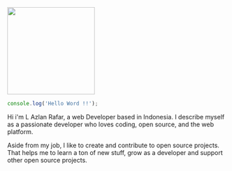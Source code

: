 <img width='200' src="https://miro.medium.com/v2/resize:fit:679/1*OAXivevUVDA6ddtq-7jwVw.gif">

``` js
console.log('Hello Word !!');
```

Hi i'm L Azlan Rafar, a web Developer based in Indonesia. I describe myself as a passionate developer who loves coding, open source, and the web platform.

Aside from my job, I like to create and contribute to open source projects. That helps me to learn a ton of new stuff, grow as a developer and support other open source projects.
